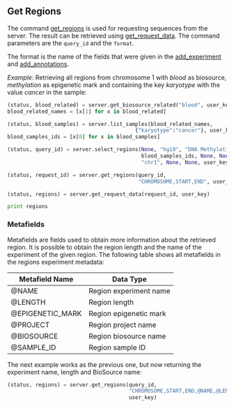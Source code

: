 ## Get Regions

The command [get_regions](http://deepblue.mpi-inf.mpg.de/api.php#api-get_regions) is used for requesting sequences from the server. The result can be retrieved using [get_request_data](http://deepblue.mpi-inf.mpg.de/api.php#api-get_request_data).
The command parameters are the ``query_id`` and the ``format``.

The format is the name of the fields that were given in the [add_experiment](http://deepblue.mpi-inf.mpg.de/api.php#api-add_experiment) and [add_annotations](http://deepblue.mpi-inf.mpg.de/api.php#api-add_annotation).

*Example:* Retrieving all regions from chromosome 1 with *blood* as biosource, *methylation* as epigenetic mark and containing the key *karyotype* with the value *cancer* in the sample:

```python
(status, blood_related) = server.get_biosource_related("blood", user_key)
blood_related_names = [x[1] for x in blood_related]

(status, blood_samples) = server.list_samples(blood_related_names,
                                         {"karyotype":"cancer"}, user_key)
blood_samples_ids = [x[0] for x in blood_samples]

(status, query_id) = server.select_regions(None, "hg19", "DNA Methylation",
                                           blood_samples_ids, None, None,
                                           "chr1", None, None, user_key)

(status, request_id) = server.get_regions(query_id,
                                          "CHROMOSOME,START,END", user_key)

(status, regions) = server.get_request_data(request_id, user_key)

print regions
```

### Metafields

Metafields are fields used to obtain more information about the retrieved region.
It is possible to obtain the region length and the name of the experiment of the given region.
The following table shows all metafields in the regions experiment metadata:

| Metafield Name   | Data Type              |
|------------------|------------------------|
| @NAME            | Region experiment name |
| @LENGTH          | Region length          |
| @EPIGENETIC_MARK | Region epigenetic mark |
| @PROJECT         | Region project name    |
| @BIOSOURCE       | Region biosource name  |
| @SAMPLE_ID       | Region sample ID       |

The next example works as the previous one, but now returning the experiment name, length and BioSource name:

```python
(status, regions) = server.get_regions(query_id,
                                       "CHROMOSOME,START,END,@NAME,@LENGTH,@BIOSOURCE",
                                       user_key)
```
